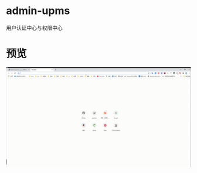 # admin-upms
用户认证中心与权限中心

# 预览
![1](https://raw.githubusercontent.com/hb0730/admin-upms/main/doc/img/20210105142531.gif?token=AIDCCRVDUBHMKRWWDP5DFY276QDZ6)
